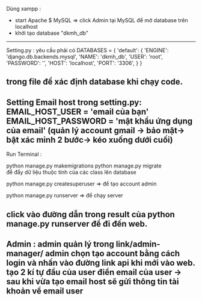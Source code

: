 Dùng xampp :
- start Apache $ MySQL
=> click Admin tại MySQL để mở database trên localhost 
- khởi tạo database "dkmh_db"
---------------------------------------------------------------------------------------------------------------------------
Setting.py :
yêu cầu phải có 
DATABASES = {
    'default': {
        'ENGINE': 'django.db.backends.mysql',
        'NAME': 'dkmh_db',
        'USER': 'root',
        'PASSWORD': '',
        'HOST': 'localhost',
        'PORT': '3306',
    }
}

trong file để xác định database khi chạy code.
---------------------------------------------------------------------------------------------------------------------------
Setting Email host  trong setting.py:
EMAIL_HOST_USER = 'email của bạn'
EMAIL_HOST_PASSWORD = 'mật khẩu ứng dụng của email' 
(quản lý account gmail -> bảo mật-> bật xác minh 2 bước-> kéo xuống dưới cuối)
---------------------------------------------------------------------------------------------------------------------------
Run Terminal :

python manage.py makemigrations
python manage.py migrate  
để đẩy dữ liệu thuộc tính của các class lên database

python manage.py createsuperuser => để tạo account admin

python manage.py runserver  => để chạy server 

click vào đường dẫn trong result của python manage.py runserver để đi đến web.
----------------------------------------------------------------------------------------------------------------------------
Admin :
admin quản lý trong link/admin-manager/
admin chọn tạo account bằng cách login và nhấn vào đường link api khi mới vào web.
tạo 2 kí tự đầu của user
điền email của user
-> sau khi vừa tạo email host sẽ gửi thông tin tài khoản về email user
-----------------------------------------------------------------------------------------------------------------------------
